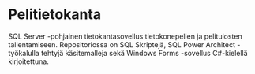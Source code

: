 # Pelitietokanta
SQL Server -pohjainen tietokantasovellus tietokonepelien ja pelitulosten tallentamiseen. Repositoriossa on SQL Skriptejä, SQL Power Architect -työkalulla tehtyjä käsitemalleja sekä Windows Forms -sovellus C#-kielellä kirjoitettuna.
